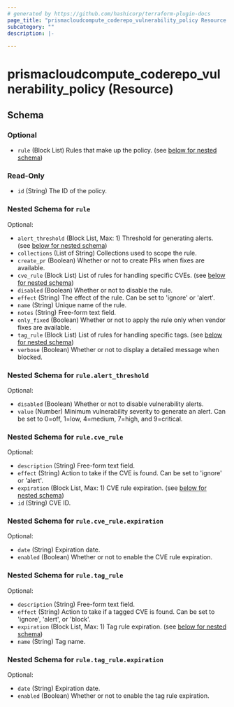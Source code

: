 ```yaml
---
# generated by https://github.com/hashicorp/terraform-plugin-docs
page_title: "prismacloudcompute_coderepo_vulnerability_policy Resource - terraform-provider-prismacloudcompute"
subcategory: ""
description: |-
  
---
```


# prismacloudcompute_coderepo_vulnerability_policy (Resource)





<!-- schema generated by tfplugindocs -->
## Schema

### Optional

- `rule` (Block List) Rules that make up the policy. (see [below for nested schema](#nestedblock--rule))

### Read-Only

- `id` (String) The ID of the policy.

<a id="nestedblock--rule"></a>
### Nested Schema for `rule`

Optional:

- `alert_threshold` (Block List, Max: 1) Threshold for generating alerts. (see [below for nested schema](#nestedblock--rule--alert_threshold))
- `collections` (List of String) Collections used to scope the rule.
- `create_pr` (Boolean) Whether or not to create PRs when fixes are available.
- `cve_rule` (Block List) List of rules for handling specific CVEs. (see [below for nested schema](#nestedblock--rule--cve_rule))
- `disabled` (Boolean) Whether or not to disable the rule.
- `effect` (String) The effect of the rule. Can be set to 'ignore' or 'alert'.
- `name` (String) Unique name of the rule.
- `notes` (String) Free-form text field.
- `only_fixed` (Boolean) Whether or not to apply the rule only when vendor fixes are available.
- `tag_rule` (Block List) List of rules for handling specific tags. (see [below for nested schema](#nestedblock--rule--tag_rule))
- `verbose` (Boolean) Whether or not to display a detailed message when blocked.

<a id="nestedblock--rule--alert_threshold"></a>
### Nested Schema for `rule.alert_threshold`

Optional:

- `disabled` (Boolean) Whether or not to disable vulnerability alerts.
- `value` (Number) Minimum vulnerability severity to generate an alert. Can be set to 0=off, 1=low, 4=medium, 7=high, and 9=critical.


<a id="nestedblock--rule--cve_rule"></a>
### Nested Schema for `rule.cve_rule`

Optional:

- `description` (String) Free-form text field.
- `effect` (String) Action to take if the CVE is found. Can be set to 'ignore' or 'alert'.
- `expiration` (Block List, Max: 1) CVE rule expiration. (see [below for nested schema](#nestedblock--rule--cve_rule--expiration))
- `id` (String) CVE ID.

<a id="nestedblock--rule--cve_rule--expiration"></a>
### Nested Schema for `rule.cve_rule.expiration`

Optional:

- `date` (String) Expiration date.
- `enabled` (Boolean) Whether or not to enable the CVE rule expiration.



<a id="nestedblock--rule--tag_rule"></a>
### Nested Schema for `rule.tag_rule`

Optional:

- `description` (String) Free-form text field.
- `effect` (String) Action to take if a tagged CVE is found. Can be set to 'ignore', 'alert', or 'block'.
- `expiration` (Block List, Max: 1) Tag rule expiration. (see [below for nested schema](#nestedblock--rule--tag_rule--expiration))
- `name` (String) Tag name.

<a id="nestedblock--rule--tag_rule--expiration"></a>
### Nested Schema for `rule.tag_rule.expiration`

Optional:

- `date` (String) Expiration date.
- `enabled` (Boolean) Whether or not to enable the tag rule expiration.



